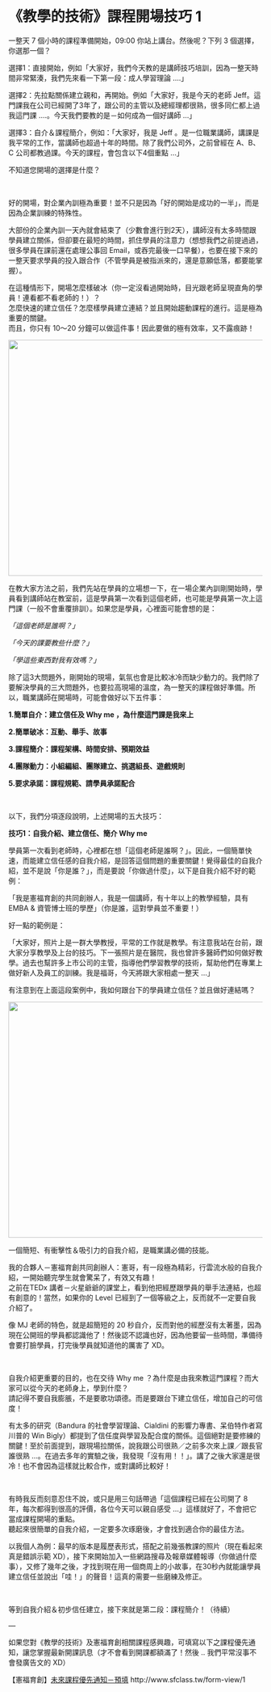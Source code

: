 # 《教學的技術》課程開場技巧 1 

<p>一整天 7 個小時的課程準備開始，09:00 你站上講台。然後呢？下列 3 個選擇，你選那一個？</p>
<p>選擇1：直接開始，例如「大家好，我們今天教的是講師技巧培訓，因為一整天時間非常緊湊，我們先來看一下第一段：成人學習理論 ….」</p>
<p>選擇2：先拉點關係建立親和，再開始。例如「大家好，我是今天的老師 Jeff。這門課我在公司已經開了3年了，跟公司的主管以及總經理都很熟，很多同仁都上過我這門課 ….。今天我們要教的是－如何成為一個好講師 …」</p>
<p>選擇3：自介＆課程簡介，例如：「大家好，我是 Jeff 。是一位職業講師，講課是我平常的工作，當講師也超過十年的時間。除了我們公司外，之前曾經在 A、B、C 公司都教過課。今天的課程，會包含以下4個重點 …」</p>
<p>不知道您開場的選擇是什麼？</p>
<p> </p>
<p>好的開場，對企業內訓極為重要！並不只是因為「好的開始是成功的一半」，而是因為企業訓練的特殊性。</p>
<p>大部份的企業內訓一天內就會結束了（少數會進行到2天），講師沒有太多時間跟學員建立關係，但卻要在最短的時間，抓住學員的注意力（想想我們之前提過過，很多學員在課前還在處理公事回 Email，或吞完最後一口早餐），也要在接下來的一整天要求學員的投入跟合作（不管學員是被指派來的，還是意願低落，都要能掌握）。</p>
<p>在這種情形下，開場怎麼樣破冰（你一定沒看過開始時，目光跟老師呈現直角的學員！連看都不看老師的！）？<br/>
怎麼快速的建立信任？怎麼樣學員建立連結？並且開始趨動課程的進行。這是極為重要的關鍵。<br/>
而且，你只有 10～20 分鐘可以做這件事！因此要做的極有效率，又不露痕跡！</p>
<p><img alt="" class="alignnone wp-image-1131" height="467" sizes="(max-width: 700px) 100vw, 700px" src="https://afu.tw/wp-content/uploads/2018/08/IMG_1052-1.jpg" srcset="https://afu.tw/wp-content/uploads/2018/08/IMG_1052-1.jpg 3456w, https://afu.tw/wp-content/uploads/2018/08/IMG_1052-1-300x200.jpg 300w, https://afu.tw/wp-content/uploads/2018/08/IMG_1052-1-768x512.jpg 768w, https://afu.tw/wp-content/uploads/2018/08/IMG_1052-1-1024x683.jpg 1024w, https://afu.tw/wp-content/uploads/2018/08/IMG_1052-1-219x146.jpg 219w, https://afu.tw/wp-content/uploads/2018/08/IMG_1052-1-50x33.jpg 50w, https://afu.tw/wp-content/uploads/2018/08/IMG_1052-1-113x75.jpg 113w" width="700"/></p>
<p>在教大家方法之前，我們先站在學員的立場想一下，在一場企業內訓剛開始時，學員看到講師站在教室前，這是學員第一次看到這個老師，也可能是學員第一次上這門課（一般不會重覆排訓）。如果您是學員，心裡面可能會想的是：</p>
<p><em>「這個老師是誰啊？」</em></p>
<p><em>「今天的課要教些什麼？」</em></p>
<p><em>「學這些東西對我有效嗎？」</em></p>
<p>除了這3大問題外，剛開始的現場，氣氛也會是比較冰冷而缺少動力的。我們除了要解決學員的三大問題外，也要拉高現場的溫度，為一整天的課程做好準備。所以，職業講師在開場時，可能會做好以下五件事：</p>
<p><strong>1.</strong><strong>簡單自介：建立信任及 Why me </strong><strong>，為什麼這門課是我來上</strong></p>
<p><strong>2.</strong><strong>簡單破冰：互動、舉手、故事</strong></p>
<p><strong>3.</strong><strong>課程簡介：課程架構、時間安排、預期效益</strong></p>
<p><strong>4.</strong><strong>團隊動力：小組編組、團隊建立、挑選組長、遊戲規則</strong></p>
<p><strong>5.</strong><strong>要求承諾：課程規範、請學員承諾配合</strong></p>
<p> </p>
<p>以下，我們分項逐段說明，上述開場的五大技巧：</p>
<p><strong>技巧1</strong><strong>：自我介紹、建立信任、簡介 Why me</strong></p>
<p>學員第一次看到老師時，心裡都在想「這個老師是誰啊？」。因此，一個簡單快速，而能建立信任感的自我介紹，是回答這個問題的重要關鍵！覺得最佳的自我介紹，並不是說「你是誰？」，而是要說「你做過什麼」，以下是自我介紹不好的範例：</p>
<p>「我是憲福育創的共同創辦人，我是一個講師，有十年以上的教學經驗，具有 EMBA &amp; 資管博士班的學歷」（你是誰，這對學員並不重要！）</p>
<p>好一點的範例是：</p>
<p>「大家好，照片上是一群大學教授，平常的工作就是教學。有注意我站在台前，跟大家分享教學及上台的技巧。下一張照片是在醫院，我也曾許多醫師們如何做好教學。過去也幫許多上市公司的主管，指導他們學習教學的技術，幫助他們在專業上做好新人及員工的訓練。我是福哥，今天將跟大家相處一整天 …」</p>
<p>有注意到在上面這段案例中，我如何跟台下的學員建立信任？並且做好連結嗎？</p>
<p><img alt="" class="alignnone wp-image-1138" height="467" sizes="(max-width: 700px) 100vw, 700px" src="https://afu.tw/wp-content/uploads/2018/08/4F3A3368.jpg" srcset="https://afu.tw/wp-content/uploads/2018/08/4F3A3368.jpg 4629w, https://afu.tw/wp-content/uploads/2018/08/4F3A3368-300x200.jpg 300w, https://afu.tw/wp-content/uploads/2018/08/4F3A3368-768x512.jpg 768w, https://afu.tw/wp-content/uploads/2018/08/4F3A3368-1024x683.jpg 1024w, https://afu.tw/wp-content/uploads/2018/08/4F3A3368-219x146.jpg 219w, https://afu.tw/wp-content/uploads/2018/08/4F3A3368-50x33.jpg 50w, https://afu.tw/wp-content/uploads/2018/08/4F3A3368-113x75.jpg 113w" width="700"/></p>
<p>一個簡短、有衝擊性＆吸引力的自我介紹，是職業講必備的技能。</p>
<p>我的合夥人－憲福育創共同創辦人：憲哥，有一段極為精彩，行雲流水般的自我介紹，一開始聽完學生就會驚呆了，有效又有趣！<br/>
之前在TEDx 講者－火星爺爺的課堂上，看到他把經歷跟學員的舉手法連結，也超有創意的！當然，如果你的 Level 已經到了一個等級之上，反而就不一定要自我介紹了。</p>
<p>像 MJ 老師的特色，就是超簡短的 20 秒自介，反而對他的經歷沒有太著墨，因為現在公開班的學員都認識他了！然後認不認識也好，因為他要留一些時間，準備待會要打臉學員，打完後學員就知道他的厲害了 XD。</p>
<p> </p>
<p>自我介紹更重要的目的，也在交待 Why me ？為什麼是由我來教這門課程？而大家可以從今天的老師身上，學到什麼？<br/>
請記得不要自我膨脹，不是要歌功頌德。而是要跟台下建立信任，增加自己的可信度！</p>
<p>有太多的研究（Bandura 的社會學習理論、Cialdini 的影響力專書、呆伯特作者寫川普的 Win Bigly）都提到了信任度與學習及配合度的關係。這個絕對是要修練的關鍵！至於前面提到，跟現場拉關係，說我跟公司很熟／之前多次來上課／跟長官誰很熟 …。在過去多年的實驗之後，我發現「沒有用！！」。講了之後大家還是很冷！也不會因為這樣就比較合作，或對講師比較好！</p>
<p> </p>
<p>有時我反而刻意忍住不說，或只是用三句話帶過「這個課程已經在公司開了 8 年，每次都得到很高的評價，各位今天可以親自感受 …」這樣就好了，不會把它當成課程開場的重點。<br/>
聽起來很簡單的自我介紹，一定要多次琢磨後，才會找到適合你的最佳方法。</p>
<p>以我個人為例：最早的版本是履歷表形式，搭配之前幾張教課的照片（現在看起來真是錯誤示範 XD），接下來開始加入一些網路搜尋及報章媒體報導（你做過什麼事），又修了幾年之後，才找到現在用一個商周上的小故事，在30秒內就能讓學員建立信任並說出「哇！」的聲音！這真的需要一些磨練及修正。</p>
<p> </p>
<p>等到自我介紹＆初步信任建立，接下來就是第二段：課程簡介！（待續）</p>
<p>—</p>
<p>如果您對《教學的技術》及憲福育創相關課程感興趣，可填寫以下之課程優先通知，讓您掌握最新開課訊息（才不會看到開課都額滿了！然後 .. 我們平常沒事不會發廣告文的 XD）</p>
<p>【憲福育創】<a href="http://www.sfclass.tw/form-view/1">未來課程優先通知－預填</a> http://www.sfclass.tw/form-view/1</p>